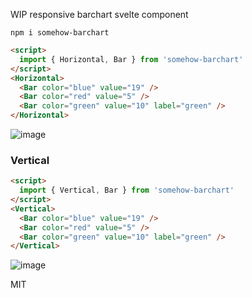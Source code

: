 WIP responsive barchart svelte component

`npm i somehow-barchart`

```html
<script>
  import { Horizontal, Bar } from 'somehow-barchart'
</script>
<Horizontal>
  <Bar color="blue" value="19" />
  <Bar color="red" value="5" />
  <Bar color="green" value="10" label="green" />
</Horizontal>
```

![image](https://user-images.githubusercontent.com/399657/88101585-3556aa00-cb6c-11ea-821c-c7413368889d.png)

### Vertical

```html
<script>
  import { Vertical, Bar } from 'somehow-barchart'
</script>
<Vertical>
  <Bar color="blue" value="19" />
  <Bar color="red" value="5" />
  <Bar color="green" value="10" label="green" />
</Vertical>
```

![image](https://user-images.githubusercontent.com/399657/88101614-41db0280-cb6c-11ea-8611-32b34306f6a0.png)

MIT

